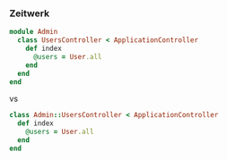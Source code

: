 ### Zeitwerk


```ruby
module Admin
  class UsersController < ApplicationController
    def index
      @users = User.all
    end
  end
end
```

vs

```ruby
class Admin::UsersController < ApplicationController
  def index
    @users = User.all
  end
end
```


